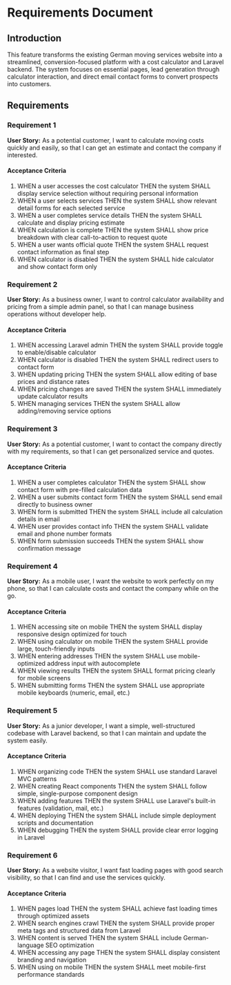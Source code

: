 # Requirements Document

## Introduction

This feature transforms the existing German moving services website into a streamlined, conversion-focused platform with a cost calculator and Laravel backend. The system focuses on essential pages, lead generation through calculator interaction, and direct email contact forms to convert prospects into customers.

## Requirements

### Requirement 1

**User Story:** As a potential customer, I want to calculate moving costs quickly and easily, so that I can get an estimate and contact the company if interested.

#### Acceptance Criteria

1. WHEN a user accesses the cost calculator THEN the system SHALL display service selection without requiring personal information
2. WHEN a user selects services THEN the system SHALL show relevant detail forms for each selected service
3. WHEN a user completes service details THEN the system SHALL calculate and display pricing estimate
4. WHEN calculation is complete THEN the system SHALL show price breakdown with clear call-to-action to request quote
5. WHEN a user wants official quote THEN the system SHALL request contact information as final step
6. WHEN calculator is disabled THEN the system SHALL hide calculator and show contact form only

### Requirement 2

**User Story:** As a business owner, I want to control calculator availability and pricing from a simple admin panel, so that I can manage business operations without developer help.

#### Acceptance Criteria

1. WHEN accessing Laravel admin THEN the system SHALL provide toggle to enable/disable calculator
2. WHEN calculator is disabled THEN the system SHALL redirect users to contact form
3. WHEN updating pricing THEN the system SHALL allow editing of base prices and distance rates
4. WHEN pricing changes are saved THEN the system SHALL immediately update calculator results
5. WHEN managing services THEN the system SHALL allow adding/removing service options

### Requirement 3

**User Story:** As a potential customer, I want to contact the company directly with my requirements, so that I can get personalized service and quotes.

#### Acceptance Criteria

1. WHEN a user completes calculator THEN the system SHALL show contact form with pre-filled calculation data
2. WHEN a user submits contact form THEN the system SHALL send email directly to business owner
3. WHEN form is submitted THEN the system SHALL include all calculation details in email
4. WHEN user provides contact info THEN the system SHALL validate email and phone number formats
5. WHEN form submission succeeds THEN the system SHALL show confirmation message

### Requirement 4

**User Story:** As a mobile user, I want the website to work perfectly on my phone, so that I can calculate costs and contact the company while on the go.

#### Acceptance Criteria

1. WHEN accessing site on mobile THEN the system SHALL display responsive design optimized for touch
2. WHEN using calculator on mobile THEN the system SHALL provide large, touch-friendly inputs
3. WHEN entering addresses THEN the system SHALL use mobile-optimized address input with autocomplete
4. WHEN viewing results THEN the system SHALL format pricing clearly for mobile screens
5. WHEN submitting forms THEN the system SHALL use appropriate mobile keyboards (numeric, email, etc.)

### Requirement 5

**User Story:** As a junior developer, I want a simple, well-structured codebase with Laravel backend, so that I can maintain and update the system easily.

#### Acceptance Criteria

1. WHEN organizing code THEN the system SHALL use standard Laravel MVC patterns
2. WHEN creating React components THEN the system SHALL follow simple, single-purpose component design
3. WHEN adding features THEN the system SHALL use Laravel's built-in features (validation, mail, etc.)
4. WHEN deploying THEN the system SHALL include simple deployment scripts and documentation
5. WHEN debugging THEN the system SHALL provide clear error logging in Laravel

### Requirement 6

**User Story:** As a website visitor, I want fast loading pages with good search visibility, so that I can find and use the services quickly.

#### Acceptance Criteria

1. WHEN pages load THEN the system SHALL achieve fast loading times through optimized assets
2. WHEN search engines crawl THEN the system SHALL provide proper meta tags and structured data from Laravel
3. WHEN content is served THEN the system SHALL include German-language SEO optimization
4. WHEN accessing any page THEN the system SHALL display consistent branding and navigation
5. WHEN using on mobile THEN the system SHALL meet mobile-first performance standards
